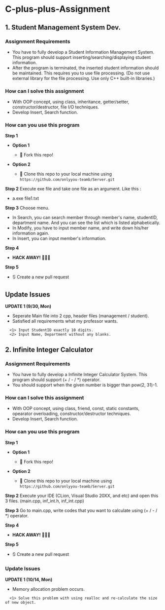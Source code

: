 # C-plus-plus-Assignment

## 1. Student Management System Dev.

### Assignment Requirements

- You have to fully develop a Student Information Management System. This program should support inserting/searching/displaying student information. 
- After the program is terminated, the inserted student information should be maintained. This requires you to use file processing. (Do not use external library for the file processing. Use only C++ built-in libraries.)

### How can I solve this assignment
- With OOP concept, using class, inheritance, getter/setter, constructor/destructor, file I/O techniques.
- Develop Insert, Search function.

### How can you use this program

**Step 1**
- **Option 1** 
  - 🍴 Fork this repo!
  
- **Option 2** 
  - 👯 Clone this repo to your local machine using `https://github.com/onlyyou-teamb/Server.git`

**Step 2**
Execute exe file and take one file as an argument. Like this :
- a.exe file1.txt

**Step 3**
Choose menu.
- In Search, you can search member through member's name, studentID, department name. And you can see the list which is listed alphabetically.
- In Modify, you have to input member name, and write down his/her information again.
- In Insert, you can input member's information.

**Step 4**
- **HACK AWAY!** 🔨🔨🔨

**Step 5**
- 🔃 Create a new pull request 

## Update Issues

**UPDATE 1 (9/30, Mon)**
  
  - Seperate Main file into 2 cpp, header files (management / student).
  - Satisfied all requirements what my professor wants. 
  ```
    <1> Input StudentID exactly 10 digits.
    <2> Input Name, Department without any blanks.
  ```

## 2. Infinite Integer Calculator

### Assignment Requirements

- You have to fully develop a Infinite Integer Calculator System. This program should support (+ / - / *) operator.
- You should support when the given number is bigger than pow(2, 31)-1.

### How can I solve this assignment
- With OOP concept, using class, friend, const, static constants, opearator overloading, constructor/destructor techniques.
- Develop Insert, Search function.

### How can you use this program

**Step 1**
- **Option 1** 
  - 🍴 Fork this repo!
  
- **Option 2** 
  - 👯 Clone this repo to your local machine using `https://github.com/onlyyou-teamb/Server.git`

**Step 2**
Execute your IDE (CLion, Visual Studio 20XX, and etc) and open this 3 files.
(main.cpp, inf_int.h, inf_int.cpp)

**Step 3**
Go to main.cpp, write codes that you want to calculate using (+ / - / *) operator.

**Step 4**
- **HACK AWAY!** 🔨🔨🔨

**Step 5**
- 🔃 Create a new pull request 

### Update Issues

**UPDATE 1 (10/14, Mon)**
  
  - Memory allocation problem occurs.
  ```
    <1> Solve this problem with using realloc and re-calculate the size of new object.
  ```
